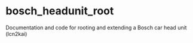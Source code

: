 # bosch_headunit_root
Documentation and code for rooting and extending a Bosch car head unit (lcn2kai)
